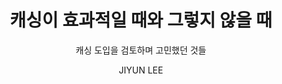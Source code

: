 ---
order: 11
layout: post
title: "캐싱이 효과적일 때와 그렇지 않을 때"
subtitle: "캐싱 도입을 검토하며 고민했던 것들"
tag: Lesson Learned
type: lesson-learned
blog: true
text: true
author: JIYUN LEE
post-header: true
header-img: img/01_1.png
next-link: "../java-microservice/"
prev-link: "../java-exceptions/"
---